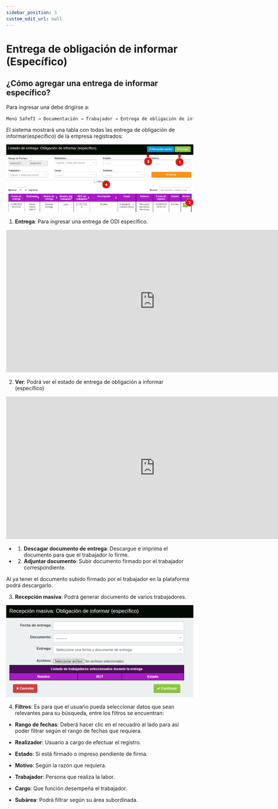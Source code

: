 ```yaml
---
sidebar_position: 3
custom_edit_url: null
---
```

# Entrega de obligación de informar (Específico)
## ¿Cómo agregar una entrega de informar específico?
Para ingresar una debe drigirse a: 

<div align="center">

```bash
Menú SafeTI → Documentación → Trabajador → Entrega de obligación de informar (específico)
```
</div>

El sistema mostrará una tabla con todas las entrega de obligación de informar(especifico) de la empresa registrados:

<div align="center">

![entrega especifica](/img/img_manual/img_documentacion/2023-08-16_09-49.png)
</div>

1. **Entrega**: Para ingresar una entrega de ODI especifico.

<div align="center">

<iframe width="800" height="384" src="https://www.youtube.com/embed/IMsEf6kw1Cg" title="YouTube video player" frameborder="0" allow="accelerometer; autoplay; clipboard-write; encrypted-media; gyroscope; picture-in-picture; web-share" allowfullscreen></iframe>

</div>

2. **Ver**: Podrá ver el estado de entrega de obligación a informar (específico)

<div align="center">

<iframe width="800" height="384" src="https://www.youtube.com/embed/EB6m_bvb5fY" title="YouTube video player" frameborder="0" allow="accelerometer; autoplay; clipboard-write; encrypted-media; gyroscope; picture-in-picture; web-share" allowfullscreen></iframe>

</div>

* 1. **Descagar documento de entrega**: Descargue e imprima el documento para que el trabajador lo firme.

* 2. **Adjuntar documento**: Subir documento firmado por el trabajador correspondiente.

Al ya tener el documento subido firmado por el trabajador en la plataforma podrá descargarlo.

3. **Recepción masiva**: Podrá generar documento de varios trabajadores.

<div align="center">

![recepción masiva](/img/img_manual/img_documentacion/2023-08-16_09-52.png)
</div>

4. **Filtros**: Es para que el usuario pueda seleccionar datos que sean relevantes para su búsqueda, entre los filtros se encuentran:

* **Rango de fechas**: Deberá hacer clic en el recuadro al lado para asi poder filtrar según el rango de fechas que requiera.

* **Realizador**: Usuario a cargo de efectuar el registro.

* **Estado**: Si está firmado o impreso pendiente de firma.

* **Motivo**: Según la razón que requiera.

* **Trabajador**: Persona que realiza la labor.

* **Cargo**: Que función desempeña el trabajador.

* **Subárea**: Podrá filtrar según su área subordinada.
